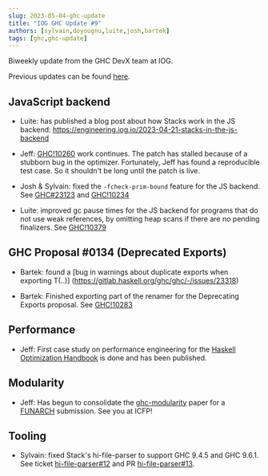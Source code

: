 ```yaml
---
slug: 2023-05-04-ghc-update
title: "IOG GHC Update #9"
authors: [sylvain,doyougnu,luite,josh,bartek]
tags: [ghc,ghc-update]
---
```


Biweekly update from the GHC DevX team at IOG.

Previous updates can be found [here](https://engineering.iog.io/tags/ghc-update).

## JavaScript backend

- Luite: has published a blog post about how Stacks work in the JS backend:
https://engineering.iog.io/2023-04-21-stacks-in-the-js-backend

- Jeff: [GHC!10260](https://gitlab.haskell.org/ghc/ghc/-/merge_requests/10260)
  work continues. The patch has stalled because of a stubborn bug in the
  optimizer. Fortunately, Jeff has found a reproducible test case. So it
  shouldn't be long until the patch is live.
  
- Josh & Sylvain: fixed the `-fcheck-prim-bound` feature for the JS backend.
See [GHC#23123](https://gitlab.haskell.org/ghc/ghc/-/issues/23123) and
[GHC!10234](https://gitlab.haskell.org/ghc/ghc/-/merge_requests/10234)

- Luite: improved gc pause times for the JS backend for programs that do not
use weak references, by omitting heap scans if there are no pending finalizers.
See [GHC!10379](https://gitlab.haskell.org/ghc/ghc/-/merge_requests/10379)

## GHC Proposal #0134 (Deprecated Exports)

- Bartek: found a [bug in warnings about duplicate exports when exporting T(..)]
 (https://gitlab.haskell.org/ghc/ghc/-/issues/23318)

- Bartek: Finished exporting part of the renamer for the Deprecating Exports proposal.
See [GHC!10283](https://gitlab.haskell.org/ghc/ghc/-/merge_requests/10283)

## Performance

- Jeff: First case study on performance engineering for the [Haskell
Optimization
Handbook](https://input-output-hk.github.io/hs-opt-handbook.github.io/) is done
and has been published.

## Modularity

- Jeff: Has begun to consolidate the
  [ghc-modularity](https://hsyl20.fr/home/files/papers/2022-ghc-modularity.pdf)
  paper for a
  [FUNARCH](https://icfp23.sigplan.org/home/funarch-2023#Call-for-Papers)
  submission. See you at ICFP!

## Tooling

- Sylvain: fixed Stack's hi-file-parser to support GHC 9.4.5 and GHC 9.6.1. See
  ticket
  [hi-file-parser#12](https://github.com/commercialhaskell/hi-file-parser/issues/12)
  and PR
  [hi-file-parser#13](https://github.com/commercialhaskell/hi-file-parser/pull/14).




